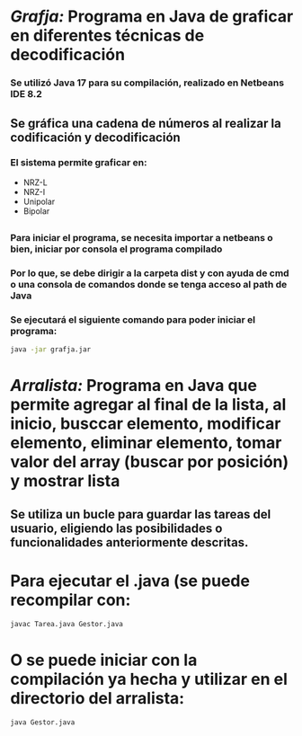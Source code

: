 # *Grafja:* Programa en Java de graficar en diferentes técnicas de decodificación #
### Se utilizó Java 17 para su compilación, realizado en Netbeans IDE 8.2 ###
## Se gráfica una cadena de números al realizar la codificación y decodificación ##
### El sistema permite graficar en: ### 
- NRZ-L
- NRZ-I
- Unipolar
- Bipolar
##
### Para iniciar el programa, se necesita importar a netbeans o bien, iniciar por consola el programa compilado ###
### Por lo que, se debe dirigir a la carpeta dist y con ayuda de cmd o una consola de comandos donde se tenga acceso al path de Java ###
### Se ejecutará el siguiente comando para poder iniciar el programa: 
```bash
java -jar grafja.jar
```
# *Arralista:* Programa en Java que permite agregar al final de la lista, al inicio, busccar elemento, modificar elemento, eliminar elemento, tomar valor del array (buscar por posición) y mostrar lista  #
## Se utiliza un bucle para guardar las tareas del usuario, eligiendo las posibilidades o funcionalidades anteriormente descritas. ##
# Para ejecutar el .java (se puede recompilar con: 
```bash
javac Tarea.java Gestor.java
```
#
# O se puede iniciar con la compilación ya hecha y utilizar en el directorio del arralista: #
```bash
java Gestor.java
```
